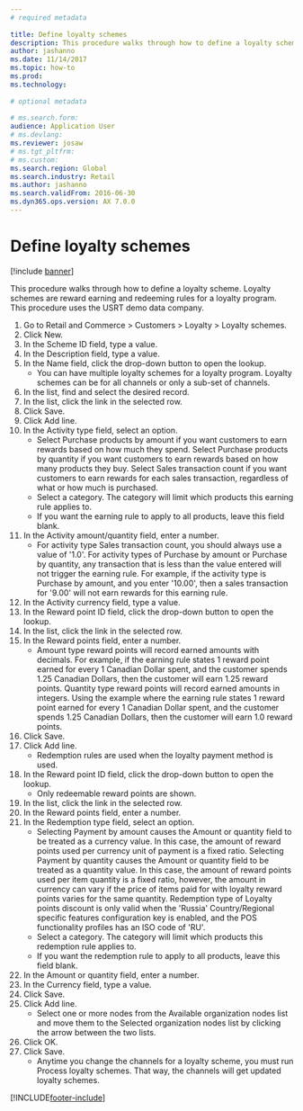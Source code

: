 ```yaml
--- 
# required metadata 
 
title: Define loyalty schemes
description: This procedure walks through how to define a loyalty scheme. 
author: jashanno
ms.date: 11/14/2017
ms.topic: how-to 
ms.prod:  
ms.technology:  
 
# optional metadata 
 
# ms.search.form:   
audience: Application User 
# ms.devlang:  
ms.reviewer: josaw
# ms.tgt_pltfrm:  
# ms.custom:  
ms.search.region: Global
ms.search.industry: Retail
ms.author: jashanno
ms.search.validFrom: 2016-06-30 
ms.dyn365.ops.version: AX 7.0.0 
---
```


# Define loyalty schemes

[!include [banner](../includes/banner.md)]

This procedure walks through how to define a loyalty scheme. Loyalty schemes are reward earning and redeeming rules for a loyalty program. This procedure uses the USRT demo data company.

1. Go to Retail and Commerce > Customers > Loyalty > Loyalty schemes.
2. Click New.
3. In the Scheme ID field, type a value.
4. In the Description field, type a value.
5. In the Name field, click the drop-down button to open the lookup.
    * You can have multiple loyalty schemes for a loyalty program. Loyalty schemes can be for all channels or only a sub-set of channels.  
6. In the list, find and select the desired record.
7. In the list, click the link in the selected row.
8. Click Save.
9. Click Add line.
10. In the Activity type field, select an option.
    * Select Purchase products by amount if you want customers to earn rewards based on how much they spend. Select Purchase products by quantity if you want customers to earn rewards based on how many products they buy.  Select Sales transaction count if you want customers to earn rewards for each sales transaction, regardless of what or how much is purchased.  
    * Select a category. The category will limit which products this earning rule applies to.  
    * If you want the earning rule to apply to all products, leave this field blank.  
11. In the Activity amount/quantity field, enter a number.
    *  For activity type Sales transaction count, you should always use a value of '1.0'. For activity types of Purchase by amount or Purchase by quantity, any transaction that is less than the value entered will not trigger the earning rule. For example, if the activity type is Purchase by amount, and you enter '10.00', then a sales transaction for '9.00' will not earn rewards for this earning rule.  
12. In the Activity currency field, type a value.
13. In the Reward point ID field, click the drop-down button to open the lookup.
14. In the list, click the link in the selected row.
15. In the Reward points field, enter a number.
    * Amount type reward points will record earned amounts with decimals. For example, if the earning rule states 1 reward point earned for every 1 Canadian Dollar spent, and the customer spends 1.25 Canadian Dollars, then the customer will earn 1.25 reward points. Quantity type reward points will record earned amounts in integers. Using the example where the earning rule states 1 reward point earned for every 1 Canadian Dollar spent, and the customer spends 1.25 Canadian Dollars, then the customer will earn 1.0 reward points.  
16. Click Save.
17. Click Add line.
    * Redemption rules are used when the loyalty payment method is used.  
18. In the Reward point ID field, click the drop-down button to open the lookup.
    * Only redeemable reward points are shown.  
19. In the list, click the link in the selected row.
20. In the Reward points field, enter a number.
21. In the Redemption type field, select an option.
    * Selecting Payment by amount causes the Amount or quantity field to be treated as a currency value. In this case, the amount of reward points used per currency unit of payment is a fixed ratio. Selecting Payment by quantity causes the Amount or quantity field to be treated as a quantity value. In this case, the amount of reward points used per item quantity is a fixed ratio, however, the amount in currency can vary if the price of items paid for with loyalty reward points varies for the same quantity. Redemption type of Loyalty points discount is only valid when the 'Russia' Country/Regional specific features configuration key is enabled, and the POS functionality profiles has an ISO code of 'RU'.  
    * Select a category. The category will limit which products this redemption rule applies to.  
    * If you want the redemption rule to apply to all products, leave this field blank.  
22. In the Amount or quantity field, enter a number.
23. In the Currency field, type a value.
24. Click Save.
25. Click Add line.
    * Select one or more nodes from the Available organization nodes list and move them to the Selected organization nodes list by clicking the arrow between the two lists.  
26. Click OK.
27. Click Save.
    * Anytime you change the channels for a loyalty scheme, you must run Process loyalty schemes. That way, the channels will get updated loyalty schemes.  



[!INCLUDE[footer-include](../../includes/footer-banner.md)]
